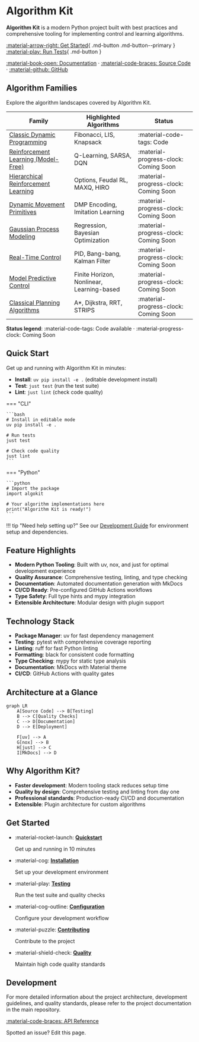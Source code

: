 # Algorithm Kit

**Algorithm Kit** is a modern Python project built with best practices and comprehensive tooling for implementing control and learning algorithms.

[:material-arrow-right: Get Started](api.md){ .md-button .md-button--primary }
[:material-play: Run Tests](https://github.com/jeffrichley/algokit#development){ .md-button }

[:material-book-open: Documentation](api.md) · [:material-code-braces: Source Code](https://github.com/jeffrichley/algokit) · [:material-github: GitHub](https://github.com/jeffrichley/algokit)

## Algorithm Families

Explore the algorithm landscapes covered by Algorithm Kit.

| Family | Highlighted Algorithms | Status |
| --- | --- | --- |
| [Classic Dynamic Programming](classic-dp.md) | Fibonacci, LIS, Knapsack | :material-code-tags: Code |
| [Reinforcement Learning (Model-Free)](reinforcement-learning.md) | Q-Learning, SARSA, DQN | :material-progress-clock: Coming Soon |
| [Hierarchical Reinforcement Learning](hrl.md) | Options, Feudal RL, MAXQ, HIRO | :material-progress-clock: Coming Soon |
| [Dynamic Movement Primitives](dmps.md) | DMP Encoding, Imitation Learning | :material-progress-clock: Coming Soon |
| [Gaussian Process Modeling](gaussian-process.md) | Regression, Bayesian Optimization | :material-progress-clock: Coming Soon |
| [Real-Time Control](real-time-control.md) | PID, Bang-bang, Kalman Filter | :material-progress-clock: Coming Soon |
| [Model Predictive Control](mpc.md) | Finite Horizon, Nonlinear, Learning-based | :material-progress-clock: Coming Soon |
| [Classical Planning Algorithms](classical-planning.md) | A*, Dijkstra, RRT, STRIPS | :material-progress-clock: Coming Soon |

**Status legend**: :material-code-tags: Code available · :material-progress-clock: Coming Soon

## Quick Start

Get up and running with Algorithm Kit in minutes:

- **Install**: `uv pip install -e .` (editable development install)
- **Test**: `just test` (run the test suite)
- **Lint**: `just lint` (check code quality)

=== "CLI"

    ```bash
    # Install in editable mode
    uv pip install -e .

    # Run tests
    just test

    # Check code quality
    just lint
    ```

=== "Python"

    ```python
    # Import the package
    import algokit

    # Your algorithm implementations here
    print("Algorithm Kit is ready!")
    ```

!!! tip "Need help setting up?"
    See our [Development Guide](https://github.com/jeffrichley/algokit#development) for environment setup and dependencies.

## Feature Highlights

- **Modern Python Tooling**: Built with uv, nox, and just for optimal development experience
- **Quality Assurance**: Comprehensive testing, linting, and type checking
- **Documentation**: Automated documentation generation with MkDocs
- **CI/CD Ready**: Pre-configured GitHub Actions workflows
- **Type Safety**: Full type hints and mypy integration
- **Extensible Architecture**: Modular design with plugin support

## Technology Stack

- **Package Manager**: uv for fast dependency management
- **Testing**: pytest with comprehensive coverage reporting
- **Linting**: ruff for fast Python linting
- **Formatting**: black for consistent code formatting
- **Type Checking**: mypy for static type analysis
- **Documentation**: MkDocs with Material theme
- **CI/CD**: GitHub Actions with quality gates

## Architecture at a Glance

```mermaid
graph LR
    A[Source Code] --> B[Testing]
    B --> C[Quality Checks]
    C --> D[Documentation]
    D --> E[Deployment]

    F[uv] --> A
    G[nox] --> B
    H[just] --> C
    I[MkDocs] --> D
```

## Why Algorithm Kit?

- **Faster development**: Modern tooling stack reduces setup time
- **Quality by design**: Comprehensive testing and linting from day one
- **Professional standards**: Production-ready CI/CD and documentation
- **Extensible**: Plugin architecture for custom algorithms

## Get Started

<div class="grid cards" markdown>

-   :material-rocket-launch: **[Quickstart](api.md)**

    Get up and running in 10 minutes

-   :material-cog: **[Installation](https://github.com/jeffrichley/algokit#development)**

    Set up your development environment

-   :material-play: **[Testing](https://github.com/jeffrichley/algokit#development)**

    Run the test suite and quality checks

-   :material-cog-outline: **[Configuration](https://github.com/jeffrichley/algokit#development)**

    Configure your development workflow

-   :material-puzzle: **[Contributing](contributing.md)**

    Contribute to the project

-   :material-shield-check: **[Quality](https://github.com/jeffrichley/algokit#development)**

    Maintain high code quality standards

</div>

## Development

For more detailed information about the project architecture, development guidelines, and quality standards, please refer to the project documentation in the main repository.

[:material-code-braces: API Reference](api.md)

Spotted an issue? Edit this page.
